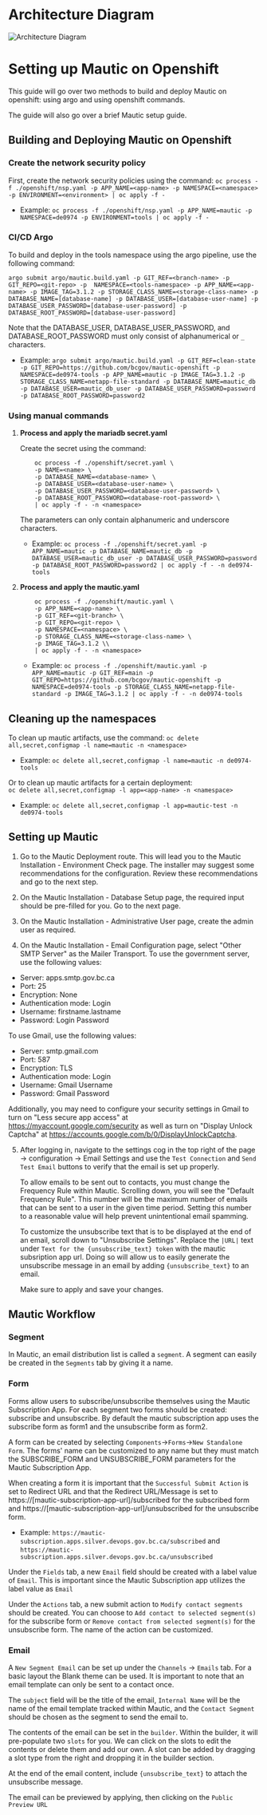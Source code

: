 # Architecture Diagram

![Architecture Diagram](architecture-diagram.png)

# Setting up Mautic on Openshift
This guide will go over two methods to build and deploy Mautic on openshift: using argo and using openshift commands.

The guide will also go over a brief Mautic setup guide.

## Building and Deploying Mautic on Openshift
### Create the network security policy
   First, create the network security policies using the command:
   ```oc process -f ./openshift/nsp.yaml -p APP_NAME=<app-name> -p NAMESPACE=<namespace> -p ENVIRONMENT=<environment> | oc apply -f -```

- Example: ```oc process -f ./openshift/nsp.yaml -p APP_NAME=mautic -p NAMESPACE=de0974 -p ENVIRONMENT=tools | oc apply -f -```


### CI/CD Argo

To build and deploy in the tools namespace using the argo pipeline, use the following command:

```argo submit argo/mautic.build.yaml -p GIT_REF=<branch-name> -p GIT_REPO=<git-repo> -p  NAMESPACE=<tools-namespace> -p APP_NAME=<app-name> -p IMAGE_TAG=3.1.2 -p STORAGE_CLASS_NAME=<storage-class-name> -p DATABASE_NAME=[database-name] -p DATABASE_USER=[database-user-name] -p DATABASE_USER_PASSWORD=[database-user-password] -p DATABASE_ROOT_PASSWORD=[database-user-password]```

Note that the DATABASE_USER, DATABASE_USER_PASSWORD, and DATABASE_ROOT_PASSWORD must only consist of alphanumerical or `_` characters.

- Example: ```argo submit argo/mautic.build.yaml -p GIT_REF=clean-state -p GIT_REPO=https://github.com/bcgov/mautic-openshift -p  NAMESPACE=de0974-tools -p APP_NAME=mautic -p IMAGE_TAG=3.1.2 -p STORAGE_CLASS_NAME=netapp-file-standard -p DATABASE_NAME=mautic_db -p DATABASE_USER=mautic_db_user -p DATABASE_USER_PASSWORD=password -p DATABASE_ROOT_PASSWORD=password2```

### Using manual commands

1. **Process and apply the mariadb secret.yaml**

    Create the secret using the command:
    ```
        oc process -f ./openshift/secret.yaml \
        -p NAME=<name> \
        -p DATABASE_NAME=<database-name> \
        -p DATABASE_USER=<database-user-name> \
        -p DATABASE_USER_PASSWORD=<database-user-password> \
        -p DATABASE_ROOT_PASSWORD=<database-root-password> \
        | oc apply -f - -n <namespace>
    ```

    The parameters can only contain alphanumeric and underscore characters.
    
    - Example: ```oc process -f ./openshift/secret.yaml -p APP_NAME=mautic -p DATABASE_NAME=mautic_db -p DATABASE_USER=mautic_db_user -p DATABASE_USER_PASSWORD=password -p DATABASE_ROOT_PASSWORD=password2 | oc apply -f - -n de0974-tools```

2. **Process and apply the mautic.yaml**
    ```
        oc process -f ./openshift/mautic.yaml \
        -p APP_NAME=<app-name> \
        -p GIT_REF=<git-branch> \
        -p GIT_REPO=<git-repo> \
        -p NAMESPACE=<namespace> \
        -p STORAGE_CLASS_NAME=<storage-class-name> \
        -p IMAGE_TAG=3.1.2 \\
        | oc apply -f - -n <namespace>

    ```

    - Example: ```oc process -f ./openshift/mautic.yaml -p APP_NAME=mautic -p GIT_REF=main -p GIT_REPO=https://github.com/bcgov/mautic-openshift -p NAMESPACE=de0974-tools -p STORAGE_CLASS_NAME=netapp-file-standard -p IMAGE_TAG=3.1.2 | oc apply -f - -n de0974-tools```
    
## Cleaning up the namespaces
To clean up mautic artifacts, use the command: 
    `oc delete all,secret,configmap -l name=mautic -n <namespace>`
- Example: `oc delete all,secret,configmap -l name=mautic -n de0974-tools`

Or to clean up mautic artifacts for a certain deployment:    
    `oc delete all,secret,configmap -l app=<app-name> -n <namespace>`
- Example: `oc delete all,secret,configmap -l app=mautic-test -n de0974-tools`

## Setting up Mautic

1. Go to the Mautic Deployment route. This will lead you to the Mautic Installation - Environment Check page. 
The installer may suggest some recommendations for the configuration. Review these recommendations and go to the next step.

2. On the Mautic Installation - Database Setup page, the required input should be pre-filled for you. Go to the next page.

3. On the Mautic Installation - Administrative User page, create the admin user as required.

4. On the Mautic Installation - Email Configuration page, select "Other SMTP Server" as the Mailer Transport.
To use the government server, use the following values:
- Server: apps.smtp.gov.bc.ca
- Port: 25
- Encryption: None
- Authentication mode: Login
- Username: firstname.lastname
- Password: Login Password

To use Gmail, use the following values:
- Server: smtp.gmail.com
- Port: 587
- Encryption: TLS
- Authentication mode: Login
- Username: Gmail Username
- Password: Gmail Password

Additionally, you may need to configure your security settings in Gmail to turn on "Less secure app access" at https://myaccount.google.com/security as well as turn on "Display Unlock Captcha" at https://accounts.google.com/b/0/DisplayUnlockCaptcha.

5. After logging in, navigate to the settings cog in the top right of the page -> configuration -> Email Settings and use the `Test Connection` and `Send Test Email` buttons to verify that the email is set up properly. 

    To allow emails to be sent out to contacts, you must change the Frequency Rule within Mautic.
    Scrolling down, you will see the "Default Frequency Rule". This number will be the maximum number of emails that can be sent to a user in the given time period. Setting this number to a reasonable value will help prevent unintentional email spamming.

    To customize the unsubscribe text that is to be displayed at the end of an email, scroll down to "Unsubscribe Settings". Replace the `|URL|` text under `Text for the {unsubscribe_text} token` with the mautic subsription app url. Doing so will allow us to easily generate the unsubscribe message in an email by adding `{unsubscribe_text}` to an email.

    Make sure to apply and save your changes.

## Mautic Workflow

### Segment
In Mautic, an email distribution list is called a `segment`. A segment can easily be created in the `Segments` tab by giving it a name.

### Form
Forms allow users to subscribe/unsubscribe themselves using the Mautic Subscription App. For each segment two forms should be created: subscribe and unsubscribe. By default the mautic subscription app uses the subscribe form as form1 and the unsubscribe form as form2.

A form can be created by selecting `Components`->`Forms`->`New Standalone Form`.
The forms' name can be customized to any name but they must match the SUBSCRIBE_FORM and UNSUBSCRIBE_FORM parameters for the Mautic Subscription App.

When creating a form it is important that the `Successful Submit Action` is set to Redirect URL and that the Redirect URL/Message is set to https://[mautic-subscription-app-url]/subscribed for the subscribed form and https://[mautic-subscription-app-url]/unsubscribed for the unsubscribe form.

- Example: ```https://mautic-subscription.apps.silver.devops.gov.bc.ca/subscribed``` and ```https://mautic-subscription.apps.silver.devops.gov.bc.ca/unsubscribed```

Under the `Fields` tab, a new `Email` field should be created with a label value of `Email`. This is important since the Mautic Subscription app utilizes the label value as `Email`

Under the `Actions` tab, a new submit action to `Modify contact segments` should be created. You can choose to `Add contact to selected segment(s)` for the subscribe form or `Remove contact from selected segment(s)` for the unsubscribe form. The name of the action can be customized.

### Email
A `New Segment Email` can be set up under the `Channels` -> `Emails` tab. For a basic layout the Blank theme can be used. It is important to note that an email template can only be sent to a contact once.

The `subject` field will be the title of the email, `Internal Name` will be the name of the email template tracked within Mautic, and the `Contact Segment` should be chosen as the segment to send the email to.

The contents of the email can be set in the `builder`.
Within the builder, it will pre-populate two `slots` for you. We can click on the slots to edit the contents or delete them and add our own. A slot can be added by dragging a slot type from the right and dropping it in the builder section.

At the end of the email content, include `{unsubscribe_text}` to attach the unsubscribe message.

The email can be previewed by applying, then clicking on the `Public Preview URL`